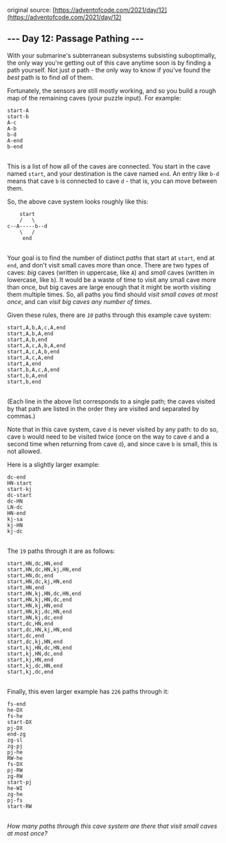 original source: [https://adventofcode.com/2021/day/12](https://adventofcode.com/2021/day/12)
## --- Day 12: Passage Pathing ---
With your submarine's subterranean subsystems subsisting suboptimally, the only way you're getting out of this cave anytime soon is by finding a path yourself. Not just <em>a</em> path - the only way to know if you've found the <em>best</em> path is to find <em>all</em> of them.

Fortunately, the sensors are still mostly working, and so you build a rough map of the remaining caves (your puzzle input). For example:

<pre>
<code>start-A
start-b
A-c
A-b
b-d
A-end
b-end
</code>
</pre>

This is a list of how all of the caves are connected. You start in the cave named <code>start</code>, and your destination is the cave named <code>end</code>. An entry like <code>b-d</code> means that cave <code>b</code> is connected to cave <code>d</code> - that is, you can move between them.

So, the above cave system looks roughly like this:

<pre>
<code>    start
    /   \
c--A-----b--d
    \   /
     end
</code>
</pre>

Your goal is to find the number of distinct <em>paths</em> that start at <code>start</code>, end at <code>end</code>, and don't visit small caves more than once. There are two types of caves: <em>big</em> caves (written in uppercase, like <code>A</code>) and <em>small</em> caves (written in lowercase, like <code>b</code>). It would be a waste of time to visit any small cave more than once, but big caves are large enough that it might be worth visiting them multiple times. So, all paths you find should <em>visit small caves at most once</em>, and can <em>visit big caves any number of times</em>.

Given these rules, there are <code><em>10</em></code> paths through this example cave system:

<pre>
<code>start,A,b,A,c,A,end
start,A,b,A,end
start,A,b,end
start,A,c,A,b,A,end
start,A,c,A,b,end
start,A,c,A,end
start,A,end
start,b,A,c,A,end
start,b,A,end
start,b,end
</code>
</pre>

(Each line in the above list corresponds to a single path; the caves visited by that path are listed in the order they are visited and separated by commas.)

Note that in this cave system, cave <code>d</code> is never visited by any path: to do so, cave <code>b</code> would need to be visited twice (once on the way to cave <code>d</code> and a second time when returning from cave <code>d</code>), and since cave <code>b</code> is small, this is not allowed.

Here is a slightly larger example:

<pre>
<code>dc-end
HN-start
start-kj
dc-start
dc-HN
LN-dc
HN-end
kj-sa
kj-HN
kj-dc
</code>
</pre>

The <code>19</code> paths through it are as follows:

<pre>
<code>start,HN,dc,HN,end
start,HN,dc,HN,kj,HN,end
start,HN,dc,end
start,HN,dc,kj,HN,end
start,HN,end
start,HN,kj,HN,dc,HN,end
start,HN,kj,HN,dc,end
start,HN,kj,HN,end
start,HN,kj,dc,HN,end
start,HN,kj,dc,end
start,dc,HN,end
start,dc,HN,kj,HN,end
start,dc,end
start,dc,kj,HN,end
start,kj,HN,dc,HN,end
start,kj,HN,dc,end
start,kj,HN,end
start,kj,dc,HN,end
start,kj,dc,end
</code>
</pre>

Finally, this even larger example has <code>226</code> paths through it:

<pre>
<code>fs-end
he-DX
fs-he
start-DX
pj-DX
end-zg
zg-sl
zg-pj
pj-he
RW-he
fs-DX
pj-RW
zg-RW
start-pj
he-WI
zg-he
pj-fs
start-RW
</code>
</pre>

<em>How many paths through this cave system are there that visit small caves at most once?</em>


